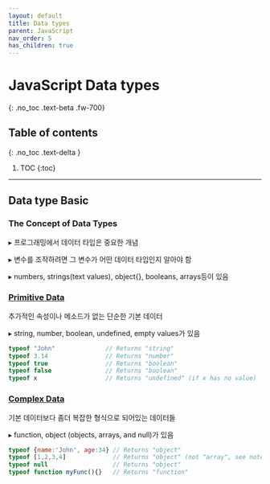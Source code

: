 ```yaml
---
layout: default
title: Data types
parent: JavaScript
nav_order: 5
has_children: true
---
```


# JavaScript Data types
{: .no_toc .text-beta .fw-700}

## Table of contents
{: .no_toc .text-delta }

1. TOC
{:toc}

---

## Data type Basic

### The Concept of Data Types

&#9656; 프로그래밍에서 데이터 타입은 중요한 개념

&#9656; 변수를 조작하려면 그 변수가 어떤 데이터 타입인지 알아야 함

&#9656; numbers, strings(text values), object{}, booleans, arrays등이 있음

### [Primitive Data](https://gekdev.github.io/docs/javascript/datatypes/primitive_complex/#primitive-data-1)

추가적인 속성이나 메소드가 없는 단순한 기본 데이터

&#9656; string, number, boolean, undefined, empty values가 있음

```js
typeof "John"              // Returns "string"
typeof 3.14                // Returns "number"
typeof true                // Returns "boolean"
typeof false               // Returns "boolean"
typeof x                   // Returns "undefined" (if x has no value)
```

### [Complex Data](https://gekdev.github.io/docs/javascript/datatypes/primitive_complex/#complex-data)

기본 데이터보다 좀더 복잡한 형식으로 되어있는 데이터들 

&#9656; function, object (objects, arrays, and null)가 있음

```js
typeof {name:'John', age:34} // Returns "object"
typeof [1,2,3,4]             // Returns "object" (not "array", see note below)
typeof null                  // Returns "object"
typeof function myFunc(){}   // Returns "function"
```
